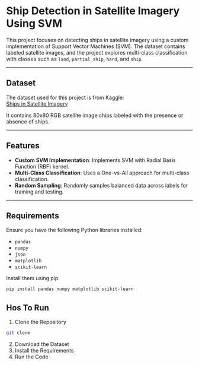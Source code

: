 # Ship Detection in Satellite Imagery Using SVM

This project focuses on detecting ships in satellite imagery using a custom implementation of Support Vector Machines (SVM). The dataset contains labeled satellite images, and the project explores multi-class classification with classes such as `land`, `partial_ship`, `hard`, and `ship`.

---

## Dataset

The dataset used for this project is from Kaggle:  
[Ships in Satellite Imagery](https://www.kaggle.com/datasets/rhammell/ships-in-satellite-imagery/data?select=scenes)  

It contains 80x80 RGB satellite image chips labeled with the presence or absence of ships.

---

## Features

- **Custom SVM Implementation**: Implements SVM with Radial Basis Function (RBF) kernel.
- **Multi-Class Classification**: Uses a One-vs-All approach for multi-class classification.
- **Random Sampling**: Randomly samples balanced data across labels for training and testing.


---

## Requirements

Ensure you have the following Python libraries installed:

- `pandas`
- `numpy`
- `json`
- `matplotlib`
- `scikit-learn`

Install them using pip:

```bash
pip install pandas numpy matplotlib scikit-learn
```

## Hos To Run
1. Clone the Repository
```bash
git clone 
```
2. Download the Dataset
3. Install the Requirements
4. Run the Code
